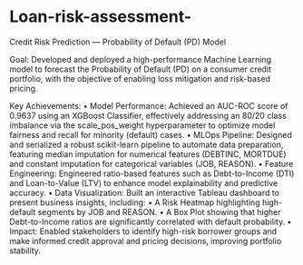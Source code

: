 # Loan-risk-assessment-
Credit Risk Prediction — Probability of Default (PD) Model

Goal:
Developed and deployed a high-performance Machine Learning model to forecast the Probability of Default (PD) on a consumer credit portfolio, with the objective of enabling loss mitigation and risk-based pricing.

Key Achievements:
	•	Model Performance: Achieved an AUC-ROC score of 0.9637 using an XGBoost Classifier, effectively addressing an 80/20 class imbalance via the scale_pos_weight hyperparameter to optimize model fairness and recall for minority (default) cases.
	•	MLOps Pipeline: Designed and serialized a robust scikit-learn pipeline to automate data preparation, featuring median imputation for numerical features (DEBTINC, MORTDUE) and constant imputation for categorical variables (JOB, REASON).
	•	Feature Engineering: Engineered ratio-based features such as Debt-to-Income (DTI) and Loan-to-Value (LTV) to enhance model explainability and predictive accuracy.
	•	Data Visualization: Built an interactive Tableau dashboard to present business insights, including:
	•	A Risk Heatmap highlighting high-default segments by JOB and REASON.
	•	A Box Plot showing that higher Debt-to-Income ratios are significantly correlated with default probability.
	•	Impact: Enabled stakeholders to identify high-risk borrower groups and make informed credit approval and pricing decisions, improving portfolio stability.
